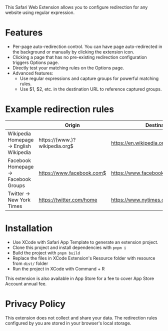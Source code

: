 This Safari Web Extension allows you to configure redirection for any website using regular expression.

# Features

- Per-page auto-redirection control. You can have page auto-redirected in the background or manually by clicking the extension icon.
- Clicking a page that has no pre-existing redirection configuration triggers Options page.
- Directly test your matching rules on the Options page.
- Advanced features:
  - Use regular expressions and capture groups for powerful matching rules.
  - Use $1, $2, etc. in the destination URL to reference captured groups.

# Example redirection rules
|                                         	| Origin                          	| Destination                             	|
|-----------------------------------------	|---------------------------------	|-----------------------------------------	|
| Wikipedia Homepage -> English Wikipedia 	| https://(www\.)?wikipedia\.org$ 	| https://en.wikipedia.org/wiki/Main\_Page 	|
| Facebook Homepage -> Facebook Groups    	| https://www.facebook.com$       	| https://www.facebook.com/groups/feed/   	|
| Twitter -> New York Times               	| https://twitter.com/home        	| https://www.nytimes.com                 	|


# Installation
- Use XCode with Safari App Template to generate an extension project.
- Clone this project and install dependencies with `pnpm i`
- Build the project with `pnpm build`
- Replace the files in XCode Extension's Resource folder with resource  from `dist/` folder
- Run the project in XCode with Command + R

This extension is also available in App Store for a fee to cover App Store Account annual fee.

# Privacy Policy
This extension does not collect and share your data. The redirection rules configured by you are stored in your browser's local storage.

